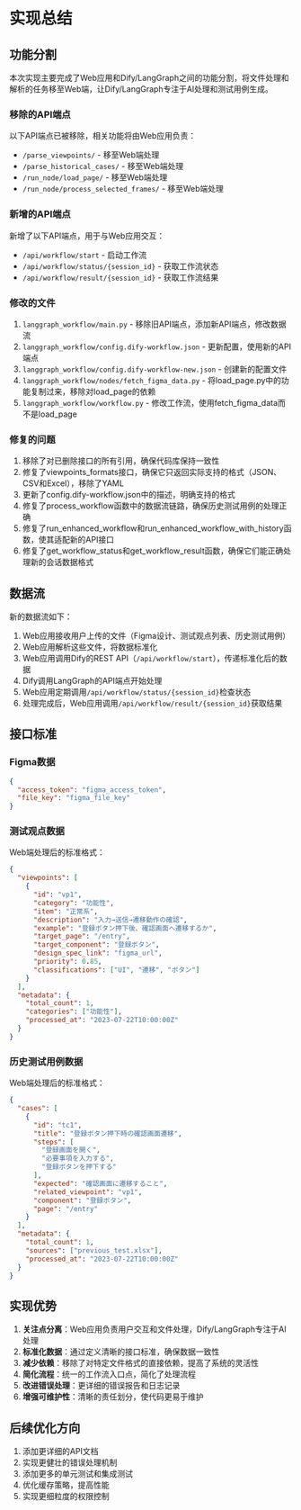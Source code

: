 # 实现总结

## 功能分割

本次实现主要完成了Web应用和Dify/LangGraph之间的功能分割，将文件处理和解析的任务移至Web端，让Dify/LangGraph专注于AI处理和测试用例生成。

### 移除的API端点

以下API端点已被移除，相关功能将由Web应用负责：

- `/parse_viewpoints/` - 移至Web端处理
- `/parse_historical_cases/` - 移至Web端处理
- `/run_node/load_page/` - 移至Web端处理
- `/run_node/process_selected_frames/` - 移至Web端处理

### 新增的API端点

新增了以下API端点，用于与Web应用交互：

- `/api/workflow/start` - 启动工作流
- `/api/workflow/status/{session_id}` - 获取工作流状态
- `/api/workflow/result/{session_id}` - 获取工作流结果

### 修改的文件

1. `langgraph_workflow/main.py` - 移除旧API端点，添加新API端点，修改数据流
2. `langgraph_workflow/config.dify-workflow.json` - 更新配置，使用新的API端点
3. `langgraph_workflow/config.dify-workflow-new.json` - 创建新的配置文件
4. `langgraph_workflow/nodes/fetch_figma_data.py` - 将load_page.py中的功能复制过来，移除对load_page的依赖
5. `langgraph_workflow/workflow.py` - 修改工作流，使用fetch_figma_data而不是load_page

### 修复的问题

1. 移除了对已删除接口的所有引用，确保代码库保持一致性
2. 修复了viewpoints_formats接口，确保它只返回实际支持的格式（JSON、CSV和Excel），移除了YAML
3. 更新了config.dify-workflow.json中的描述，明确支持的格式
4. 修复了process_workflow函数中的数据流链路，确保历史测试用例的处理正确
5. 修复了run_enhanced_workflow和run_enhanced_workflow_with_history函数，使其适配新的API接口
6. 修复了get_workflow_status和get_workflow_result函数，确保它们能正确处理新的会话数据格式

## 数据流

新的数据流如下：

1. Web应用接收用户上传的文件（Figma设计、测试观点列表、历史测试用例）
2. Web应用解析这些文件，将数据标准化
3. Web应用调用Dify的REST API（`/api/workflow/start`），传递标准化后的数据
4. Dify调用LangGraph的API端点开始处理
5. Web应用定期调用`/api/workflow/status/{session_id}`检查状态
6. 处理完成后，Web应用调用`/api/workflow/result/{session_id}`获取结果

## 接口标准

### Figma数据

```json
{
  "access_token": "figma_access_token",
  "file_key": "figma_file_key"
}
```

### 测试观点数据

Web端处理后的标准格式：

```json
{
  "viewpoints": [
    {
      "id": "vp1",
      "category": "功能性",
      "item": "正常系",
      "description": "入力→送信→遷移動作の確認",
      "example": "登録ボタン押下後、確認画面へ遷移するか",
      "target_page": "/entry",
      "target_component": "登録ボタン",
      "design_spec_link": "figma_url",
      "priority": 0.85,
      "classifications": ["UI", "遷移", "ボタン"]
    }
  ],
  "metadata": {
    "total_count": 1,
    "categories": ["功能性"],
    "processed_at": "2023-07-22T10:00:00Z"
  }
}
```

### 历史测试用例数据

Web端处理后的标准格式：

```json
{
  "cases": [
    {
      "id": "tc1",
      "title": "登録ボタン押下時の確認画面遷移",
      "steps": [
        "登録画面を開く",
        "必要事項を入力する",
        "登録ボタンを押下する"
      ],
      "expected": "確認画面に遷移すること",
      "related_viewpoint": "vp1",
      "component": "登録ボタン",
      "page": "/entry"
    }
  ],
  "metadata": {
    "total_count": 1,
    "sources": ["previous_test.xlsx"],
    "processed_at": "2023-07-22T10:00:00Z"
  }
}
```

## 实现优势

1. **关注点分离**：Web应用负责用户交互和文件处理，Dify/LangGraph专注于AI处理
2. **标准化数据**：通过定义清晰的接口标准，确保数据一致性
3. **减少依赖**：移除了对特定文件格式的直接依赖，提高了系统的灵活性
4. **简化流程**：统一的工作流入口点，简化了处理流程
5. **改进错误处理**：更详细的错误报告和日志记录
6. **增强可维护性**：清晰的责任划分，使代码更易于维护

## 后续优化方向

1. 添加更详细的API文档
2. 实现更健壮的错误处理机制
3. 添加更多的单元测试和集成测试
4. 优化缓存策略，提高性能
5. 实现更细粒度的权限控制
